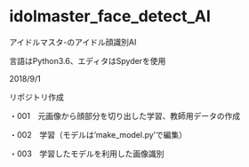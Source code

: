 # idolmaster_face_detect_AI

アイドルマスタ-のアイドル顔識別AI

言語はPython3.6、エディタはSpyderを使用


2018/9/1

リポジトリ作成

・001　元画像から顔部分を切り出した学習、教師用データの作成

・002　学習（モデルは’make_model.py’で編集）

・003　学習したモデルを利用した画像識別


